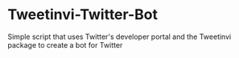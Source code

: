 # Tweetinvi-Twitter-Bot
Simple script that uses Twitter's developer portal and the Tweetinvi package to create a bot for Twitter
